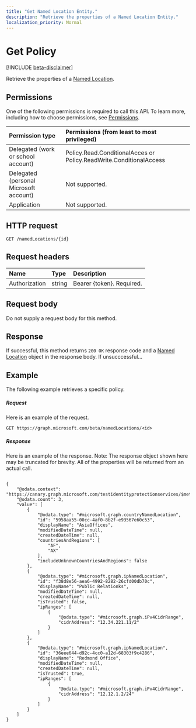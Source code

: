 ```yaml
---
title: "Get Named Location Entity."
description: "Retrieve the properties of a Named Location Entity."
localization_priority: Normal
---
```


# Get Policy

[!INCLUDE [beta-disclaimer](../../includes/beta-disclaimer.md)]

Retrieve the properties of a [Named Location](../resources/NamedLocation.md).

## Permissions
One of the following permissions is required to call this API. To learn more, including how to choose permissions, see [Permissions](/graph/permissions-reference).

|Permission type      | Permissions (from least to most privileged)              |
|:--------------------|:---------------------------------------------------------|
|Delegated (work or school account) | Policy.Read.ConditionalAcces or  Policy.ReadWrite.ConditionalAccess   |
|Delegated (personal Microsoft account) | Not supported.    |
|Application | Not supported. |

## HTTP request
<!-- { "blockType": "ignored" } -->
```http
GET /namedLocations/{id}
```
## Request headers
| Name       | Type | Description|
|:---------------|:--------|:----------|
| Authorization  | string  | Bearer {token}. Required. |

## Request body
Do not supply a request body for this method.

## Response

If successful, this method returns `200 OK` response code and a [Named Location](../resources/NamedLocation.md) object in the response body. If unsucccessful...

## Example
The following example retrieves a specific policy.

##### Request
Here is an example of the request.

```http
GET https://graph.microsoft.com/beta/namedLocations/<id>

```

##### Response
Here is an example of the response. Note: The response object shown here may be truncated for brevity. All of the properties will be returned from an actual call.

```http

{
    "@odata.context": "https://canary.graph.microsoft.com/testidentityprotectionservices/$metadata#namedLocations",
    "@odata.count": 3,
    "value": [
        {
            "@odata.type": "#microsoft.graph.countryNamedLocation",
            "id": "5958aa55-00cc-4af0-8b2f-e93567e60c53",
            "displayName": "AsiaOffices",
            "modifiedDateTime": null,
            "createdDateTime": null,
            "countriesAndRegions": [
                "AF",
                "AX"
            ],
            "includeUnknownCountriesAndRegions": false
        },
        {
            "@odata.type": "#microsoft.graph.ipNamedLocation",
            "id": "f38d8e56-aea6-4992-8282-26cfd00db70c",
            "displayName": "Public Relationks",
            "modifiedDateTime": null,
            "createdDateTime": null,
            "isTrusted": false,
            "ipRanges": [
                {
                    "@odata.type": "#microsoft.graph.iPv4CidrRange",
                    "cidrAddress": "12.34.221.11/2"
                }
            ]
        },
        {
            "@odata.type": "#microsoft.graph.ipNamedLocation",
            "id": "36eee644-d92c-4cc0-a12d-68303f9c4286",
            "displayName": "Redmond Office",
            "modifiedDateTime": null,
            "createdDateTime": null,
            "isTrusted": true,
            "ipRanges": [
                {
                    "@odata.type": "#microsoft.graph.iPv4CidrRange",
                    "cidrAddress": "12.12.1.2/24"
                }
            ]
        }
    ]
}
```
